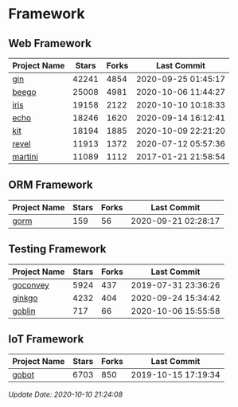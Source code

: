 # Framework

## Web Framework

| Project Name | Stars | Forks | Last Commit |
| ------------ | ----- | ----- | ----------- |
| [gin](https://github.com/gin-gonic/gin) | 42241 | 4854 | 2020-09-25 01:45:17 |
| [beego](https://github.com/astaxie/beego) | 25008 | 4981 | 2020-10-06 11:44:27 |
| [iris](https://github.com/kataras/iris) | 19158 | 2122 | 2020-10-10 10:18:33 |
| [echo](https://github.com/labstack/echo) | 18246 | 1620 | 2020-09-14 16:12:41 |
| [kit](https://github.com/go-kit/kit) | 18194 | 1885 | 2020-10-09 22:21:20 |
| [revel](https://github.com/revel/revel) | 11913 | 1372 | 2020-07-12 05:57:36 |
| [martini](https://github.com/go-martini/martini) | 11089 | 1112 | 2017-01-21 21:58:54 |

## ORM Framework

| Project Name | Stars | Forks | Last Commit |
| ------------ | ----- | ----- | ----------- |
| [gorm](https://github.com/jinzhu/gorm) | 159 | 56 | 2020-09-21 02:28:17 |

## Testing Framework

| Project Name | Stars | Forks | Last Commit |
| ------------ | ----- | ----- | ----------- |
| [goconvey](https://github.com/smartystreets/goconvey) | 5924 | 437 | 2019-07-31 23:36:26 |
| [ginkgo](https://github.com/onsi/ginkgo) | 4232 | 404 | 2020-09-24 15:34:42 |
| [goblin](https://github.com/franela/goblin) | 717 | 66 | 2020-10-06 15:55:58 |

## IoT Framework

| Project Name | Stars | Forks | Last Commit |
| ------------ | ----- | ----- | ----------- |
| [gobot](https://github.com/hybridgroup/gobot) | 6703 | 850 | 2019-10-15 17:19:34 |

*Update Date: 2020-10-10 21:24:08*